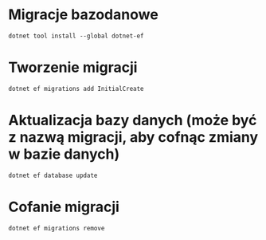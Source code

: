 ﻿# Migracje bazodanowe
    dotnet tool install --global dotnet-ef


# Tworzenie migracji
	dotnet ef migrations add InitialCreate

# Aktualizacja bazy danych (może być z nazwą migracji, aby cofnąc zmiany w bazie danych)
	dotnet ef database update

# Cofanie migracji
	dotnet ef migrations remove

